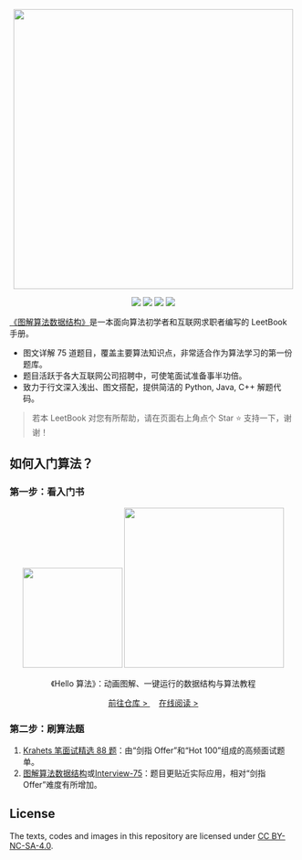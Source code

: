 <p align="center">
  <a href="https://leetcode-cn.com/leetbook/detail/illustration-of-algorithm/">
    <img src="https://pic.leetcode-cn.com/1599187248-gDiWnC-image.png" width="490">
  </a>
</p>

<p align="center">
  <img src="https://img.shields.io/badge/LeetCode%20tests-75%20accepted-brightgreen">
  <img src="https://img.shields.io/badge/Language-Python-teal">
  <img src="https://img.shields.io/badge/Language-Java-orange">
  <img src="https://img.shields.io/badge/Language-C++-blue">
</p>

[《图解算法数据结构》](https://leetcode-cn.com/leetbook/detail/illustration-of-algorithm/)是一本面向算法初学者和互联网求职者编写的 LeetBook 手册。

- 图文详解 75 道题目，覆盖主要算法知识点，非常适合作为算法学习的第一份题库。
- 题目活跃于各大互联网公司招聘中，可使笔面试准备事半功倍。
- 致力于行文深入浅出、图文搭配，提供简洁的 Python, Java, C++ 解题代码。

> 若本 LeetBook 对您有所帮助，请在页面右上角点个 Star :star: 支持一下，谢谢！

## 如何入门算法？

### 第一步：看入门书

<p align="center">
  <img src="https://www.hello-algo.com/index.assets/conceptual_rendering.png" width="175">
  <img src="https://www.hello-algo.com/index.assets/hello_algo_mindmap_tp.png" width="280">
</p>

<p align="center">
  《Hello 算法》：动画图解、一键运行的数据结构与算法教程
</p>

<p align="center">
  <a href="https://github.com/krahets/hello-algo">
    前往仓库 >
  </a>
  &nbsp; &nbsp;
  <a href="https://www.hello-algo.com/">
    在线阅读 >
  </a>
</p>

### 第二步：刷算法题

1. [Krahets 笔面试精选 88 题](https://leetcode.cn/studyplan/selected-coding-interview/)：由“剑指 Offer”和“Hot 100”组成的高频面试题单。
2. [图解算法数据结构](https://leetcode-cn.com/leetbook/detail/illustration-of-algorithm/)或[Interview-75](https://leetcode.cn/studyplan/coding-interviews/)：题目更贴近实际应用，相对“剑指 Offer”难度有所增加。

## License

The texts, codes and images in this repository are licensed under [CC BY-NC-SA-4.0](https://creativecommons.org/licenses/by-nc-sa/4.0/).
